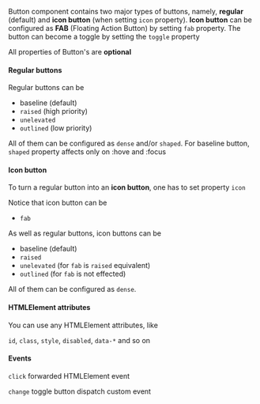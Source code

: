 Button component contains two major types of buttons, namely, **regular** (default) and **icon button** (when setting `icon` property). **Icon button** can be configured as **FAB** (Floating Action Button) by setting `fab` property. The button can become a toggle by setting the `toggle` property

All properties of Button's are **optional**

#### Regular buttons

Regular buttons can be

- baseline (default)
- `raised` (high priority)
- `unelevated`
- `outlined` (low priority)

All of them can be configured as `dense` and/or `shaped`. For baseline button, `shaped` property affects only on :hove and :focus

#### Icon button

To turn a regular button into an **icon button**, one has to set property `icon`

Notice that icon button can be

- `fab`

As well as regular buttons, icon buttons can be

- baseline (default)
- `raised`
- `unelevated` (for `fab` is `raised` equivalent)
- `outlined` (for `fab` is not effected)

All of them can be configured as `dense`.

#### HTMLElement attributes

You can use any HTMLElement attributes, like

`id`, `class`, `style`, `disabled`, `data-*` and so on

#### Events

`click` forwarded HTMLElement event

`change` toggle button dispatch custom event

